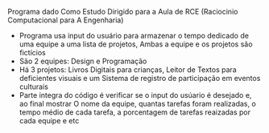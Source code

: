 
Programa dado Como Estudo Dirigido para a Aula de RCE (Raciocinio Computacional para A Engenharia)

- Programa usa input do usuário para armazenar o tempo dedicado de uma equipe a uma lista de projetos, Ambas a equipe e os projetos são fictícios
- São 2 equipes: Design e Programação
- Há 3 projetos: Livros Digitais para crianças, Leitor de Textos para deficientes visuais e um Sistema de registro de participação em eventos culturais
- Parte integra do código é verificar se o input do usúario é desejado e, ao final mostrar O nome da equipe, quantas tarefas foram realizadas, o tempo médio de cada tarefa, a porcentagem de tarefas reaizadas por cada equipe e etc
